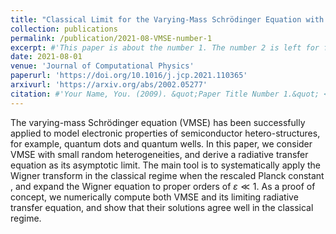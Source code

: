 ```yaml
---
title: "Classical Limit for the Varying-Mass Schrödinger Equation with Random Inhomogeneities"
collection: publications
permalink: /publication/2021-08-VMSE-number-1
excerpt: #'This paper is about the number 1. The number 2 is left for future work.'
date: 2021-08-01
venue: 'Journal of Computational Physics'
paperurl: 'https://doi.org/10.1016/j.jcp.2021.110365'
arxivurl: 'https://arxiv.org/abs/2002.05277'
citation: #'Your Name, You. (2009). &quot;Paper Title Number 1.&quot; <i>Journal 1</i>. 1(1).'
---
```

The varying-mass Schrödinger equation (VMSE) has been successfully applied to model electronic properties of semiconductor hetero-structures, for example, quantum dots and quantum wells. In this paper, we consider VMSE with small random heterogeneities, and derive a radiative transfer equation as its asymptotic limit. The main tool is to systematically apply the Wigner transform in the classical regime when the rescaled Planck constant , and expand the Wigner equation to proper orders of $\varepsilon\ll 1$. As a proof of concept, we numerically compute both VMSE and its limiting radiative transfer equation, and show that their solutions agree well in the classical regime.